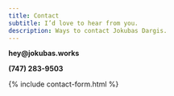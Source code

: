 ```yaml
---
title: Contact
subtitle: I’d love to hear from you.
description: Ways to contact Jokubas Dargis.
---
```


__hey@jokubas.works__

__(747) 283-9503__

{% include contact-form.html %}
